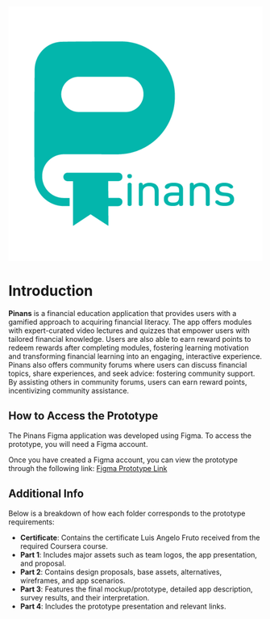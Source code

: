 ![Pinans Logo](/Part%201/Pinans_Logo.png)
# Introduction
 **Pinans** is a financial education application that provides users with a gamified approach to acquiring financial literacy. The app offers modules with expert-curated video  lectures and quizzes that empower users with tailored financial knowledge. Users are also able  to earn reward points to redeem rewards after completing modules, fostering learning  motivation and transforming financial learning into an engaging, interactive experience. Pinans  also offers community forums where users can discuss financial topics, share experiences, and  seek advice: fostering community support. By assisting others in community forums, users can  earn reward points, incentivizing community assistance.

## How to Access the Prototype
The Pinans Figma application was developed using Figma. To access the prototype, you will need a Figma account.

Once you have created a Figma account, you can view the prototype through the following link:
[Figma Prototype Link](https://www.figma.com/proto/xK3SGhgMUvQuevFLtaWcSZ/Pinans?node-id=2781-176&t=FDOXNtYob0iBb62i-1&starting-point-node-id=2743%3A64)

## Additional Info
Below is a breakdown of how each folder corresponds to the prototype requirements:

- **Certificate**: Contains the certificate Luis Angelo Fruto received from the required Coursera course.
- **Part 1**: Includes major assets such as team logos, the app presentation, and proposal.
- **Part 2**: Contains design proposals, base assets, alternatives, wireframes, and app scenarios.
- **Part 3**: Features the final mockup/prototype, detailed app description, survey results, and their interpretation.
- **Part 4**: Includes the prototype presentation and relevant links.


